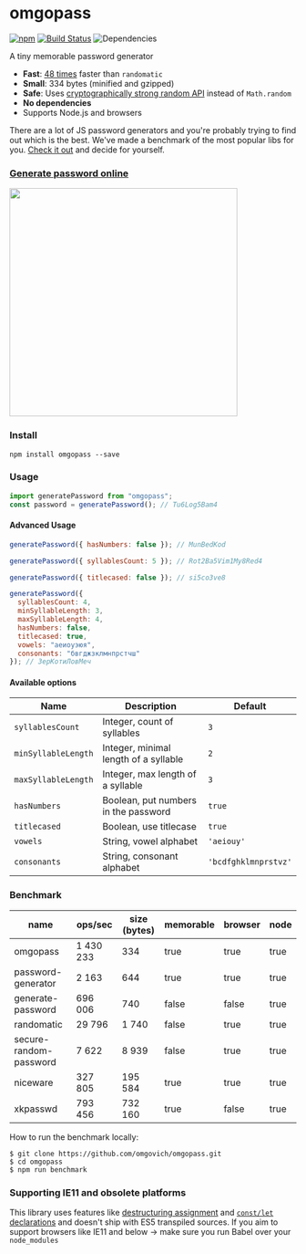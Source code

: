 # omgopass

[![npm](https://img.shields.io/npm/v/omgopass.svg?color=%2356C838)](https://www.npmjs.com/package/omgopass) [![Build Status](https://travis-ci.com/omgovich/omgopass.svg?branch=master)](https://travis-ci.com/omgovich/omgopass) ![Dependencies](https://img.shields.io/david/omgovich/omgopass)

A tiny memorable password generator

- **Fast**: [48 times](#benchmark) faster than `randomatic`
- **Small**: 334 bytes (minified and gzipped)
- **Safe**: Uses [cryptographically strong random API](https://nodejs.org/api/crypto.html) instead of `Math.random`
- **No dependencies**
- Supports Node.js and browsers

There are a lot of JS password generators and you're probably trying to find out which is the best. We've made a benchmark of the most popular libs for you. [Check it out](#benchmark) and decide for yourself.

### [Generate password online](https://omgovich.github.io/omgopass/)

<img src="https://omgovich.github.io/omgopass/demo.gif" width="400">

### Install

```
npm install omgopass --save
```

### Usage

```js
import generatePassword from "omgopass";
const password = generatePassword(); // Tu6Log5Bam4
```

#### Advanced Usage

```js
generatePassword({ hasNumbers: false }); // MunBedKod

generatePassword({ syllablesCount: 5 }); // Rot2Ba5Vim1My8Red4

generatePassword({ titlecased: false }); // si5co3ve8

generatePassword({
  syllablesCount: 4,
  minSyllableLength: 3,
  maxSyllableLength: 4,
  hasNumbers: false,
  titlecased: true,
  vowels: "аеиоуэюя",
  consonants: "бвгджзклмнпрстчш"
}); // ЗерКотиЛовМеч
```

#### Available options

| Name                | Description                           | Default              |
| ------------------- | ------------------------------------- | -------------------- |
| `syllablesCount`    | Integer, count of syllables           | `3`                  |
| `minSyllableLength` | Integer, minimal length of a syllable | `2`                  |
| `maxSyllableLength` | Integer, max length of a syllable     | `3`                  |
| `hasNumbers`        | Boolean, put numbers in the password  | `true`               |
| `titlecased`        | Boolean, use titlecase                | `true`               |
| `vowels`            | String, vowel alphabet                | `'aeiouy'`           |
| `consonants`        | String, consonant alphabet            | `'bcdfghklmnprstvz'` |

### Benchmark

| name                   | ops/sec   | size (bytes) | memorable | browser | node |
| ---------------------- | --------- | ------------ | --------- | ------- | ---- |
| omgopass               | 1 430 233 | 334          | true      | true    | true |
| password-generator     | 2 163     | 644          | true      | true    | true |
| generate-password      | 696 006   | 740          | false     | false   | true |
| randomatic             | 29 796    | 1 740        | false     | true    | true |
| secure-random-password | 7 622     | 8 939        | false     | true    | true |
| niceware               | 327 805   | 195 584      | true      | true    | true |
| xkpasswd               | 793 456   | 732 160      | true      | false   | true |

How to run the benchmark locally:

```
$ git clone https://github.com/omgovich/omgopass.git
$ cd omgopass
$ npm run benchmark
```

### Supporting IE11 and obsolete platforms

This library uses features like [destructuring assignment](https://kangax.github.io/compat-table/es6/#test-destructuring,_assignment) and [`const/let` declarations](https://kangax.github.io/compat-table/es6/#test-const) and doesn't ship with ES5 transpiled sources. If you aim to support browsers like IE11 and below → make sure you run Babel over your `node_modules`
